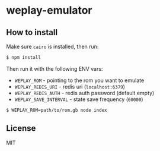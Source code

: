 
# weplay-emulator

## How to install

Make sure `cairo` is installed, then run:

```bash
$ npm install
```

Then run it with the following ENV vars:

- `WEPLAY_ROM` - pointing to the rom you want to emulate
- `WEPLAY_REDIS_URI` - redis uri (`localhost:6379`)
- `WEPLAY_REDIS_AUTH` - redis auth password (default empty)
- `WEPLAY_SAVE_INTERVAL` - state save frequency (`60000`)

```
$ WEPLAY_ROM=path/to/rom.gb node index
```

## License

MIT
